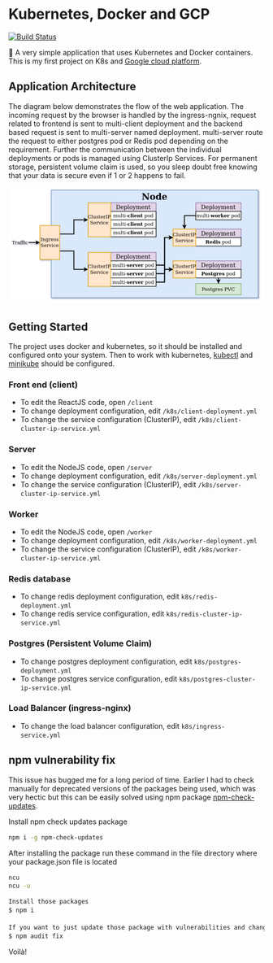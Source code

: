 # Kubernetes, Docker and GCP

[![Build Status](https://travis-ci.org/manish0870/kubernetes-docker-webapp.svg?branch=master)](https://travis-ci.org/manish0870/kubernetes-docker-webapp)

:whale: A very simple application that uses Kubernetes and Docker containers. This is my first project on K8s and [Google cloud platform](https://cloud.google.com/).

## Application Architecture

The diagram below demonstrates the flow of the web application. The incoming request by the browser is handled by the ingress-ngnix, request related to frontend is sent to multi-client deployment and the backend based request is sent to multi-server named deployment. multi-server route the request to either postgres pod or Redis pod depending on the requirement. Further the communication between the individual deployments or pods is managed using ClusterIp Services. For permanent storage, persistent volume claim is used, so you sleep doubt free knowing that your data is secure even if 1 or 2 happens to fail.

![architecture](./architecture.jpg)

## Getting Started

The project uses docker and kubernetes, so it should be installed and configured onto your system. Then to work with kubernetes, [kubectl](https://kubernetes.io/docs/tasks/tools/install-kubectl/) and [minikube](https://kubernetes.io/docs/tasks/tools/install-minikube/) should be configured.

### Front end (client)

- To edit the ReactJS code, open `/client`
- To change deployment configuration, edit `/k8s/client-deployment.yml`
- To change the service configuration (ClusterIP), edit `/k8s/client-cluster-ip-service.yml`

### Server

- To edit the NodeJS code, open `/server`
- To change deployment configuration, edit `/k8s/server-deployment.yml`
- To change the service configuration (ClusterIP), edit `/k8s/server-cluster-ip-service.yml`

### Worker

- To edit the NodeJS code, open `/worker`
- To change deployment configuration, edit `/k8s/worker-deployment.yml`
- To change the service configuration (ClusterIP), edit `/k8s/worker-cluster-ip-service.yml`

### Redis database

- To change redis deployment configuration, edit `k8s/redis-deployment.yml`
- To change redis service configuration, edit `k8s/redis-cluster-ip-service.yml`

### Postgres (Persistent Volume Claim)

- To change postgres deployment configuration, edit `k8s/postgres-deployment.yml`
- To change postgres service configuration, edit `k8s/postgres-cluster-ip-service.yml`

### Load Balancer (ingress-nginx)

- To change the load balancer configuration, edit `k8s/ingress-service.yml`

## npm vulnerability fix

This issue has bugged me for a long period of time. Earlier I had to check manually for deprecated versions of the packages being used, which was very hectic but this can be easily solved using npm package [npm-check-updates](https://www.npmjs.com/package/npm-check-updates).

Install npm check updates package

```sh
npm i -g npm-check-updates
```

After installing the package run these command in the file directory where your package.json file is located

```sh
ncu
ncu -u
```

```sh
Install those packages
$ npm i

If you want to just update those package with vulnerabilities and change package-lock.json
$ npm audit fix
```

Voilà!
